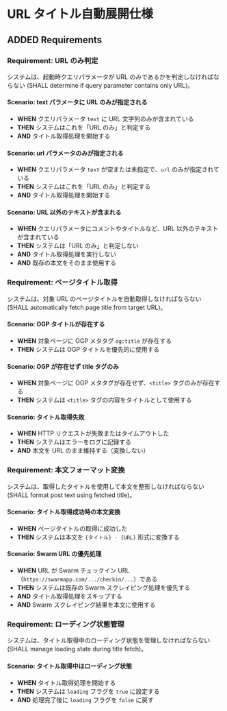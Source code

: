# URL タイトル自動展開仕様

## ADDED Requirements

### Requirement: URL のみ判定

システムは、起動時クエリパラメータが URL のみであるかを判定しなければならない (SHALL determine if query parameter contains only URL)。

#### Scenario: text パラメータに URL のみが指定される

- **WHEN** クエリパラメータ `text` に URL 文字列のみが含まれている
- **THEN** システムはこれを「URL のみ」と判定する
- **AND** タイトル取得処理を開始する

#### Scenario: url パラメータのみが指定される

- **WHEN** クエリパラメータ `text` が空または未指定で、`url` のみが指定されている
- **THEN** システムはこれを「URL のみ」と判定する
- **AND** タイトル取得処理を開始する

#### Scenario: URL 以外のテキストが含まれる

- **WHEN** クエリパラメータにコメントやタイトルなど、URL 以外のテキストが含まれている
- **THEN** システムは「URL のみ」と判定しない
- **AND** タイトル取得処理を実行しない
- **AND** 既存の本文をそのまま使用する

### Requirement: ページタイトル取得

システムは、対象 URL のページタイトルを自動取得しなければならない (SHALL automatically fetch page title from target URL)。

#### Scenario: OGP タイトルが存在する

- **WHEN** 対象ページに OGP メタタグ `og:title` が存在する
- **THEN** システムは OGP タイトルを優先的に使用する

#### Scenario: OGP が存在せず title タグのみ

- **WHEN** 対象ページに OGP メタタグが存在せず、`<title>` タグのみが存在する
- **THEN** システムは `<title>` タグの内容をタイトルとして使用する

#### Scenario: タイトル取得失敗

- **WHEN** HTTP リクエストが失敗またはタイムアウトした
- **THEN** システムはエラーをログに記録する
- **AND** 本文を URL のまま維持する（変換しない）

### Requirement: 本文フォーマット変換

システムは、取得したタイトルを使用して本文を整形しなければならない (SHALL format post text using fetched title)。

#### Scenario: タイトル取得成功時の本文変換

- **WHEN** ページタイトルの取得に成功した
- **THEN** システムは本文を `{タイトル} - {URL}` 形式に変換する

#### Scenario: Swarm URL の優先処理

- **WHEN** URL が Swarm チェックイン URL（`https://swarmapp.com/.../checkin/...`）である
- **THEN** システムは既存の Swarm スクレイピング処理を優先する
- **AND** タイトル取得処理をスキップする
- **AND** Swarm スクレイピング結果を本文に使用する

### Requirement: ローディング状態管理

システムは、タイトル取得中のローディング状態を管理しなければならない (SHALL manage loading state during title fetch)。

#### Scenario: タイトル取得中はローディング状態

- **WHEN** タイトル取得処理を開始する
- **THEN** システムは `loading` フラグを `true` に設定する
- **AND** 処理完了後に `loading` フラグを `false` に戻す
